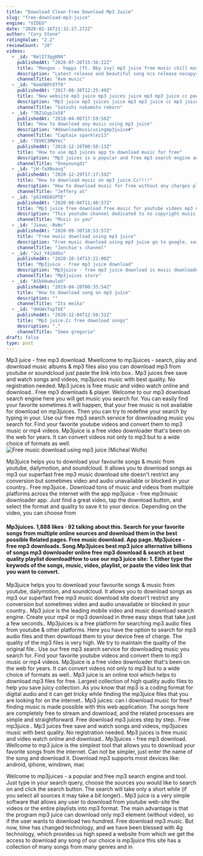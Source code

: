 ```yaml
---
title: "Download Clean Free Download Mp3 Juice"
slug: "free-download-mp3-juice"
engine: "VIDEO"
date: "2020-02-16T21:32:27.272Z"
author: "Cory Stone"
ratingValue: "2.2"
reviewCount: "20"
videos:
  - _id: "RmlI73qgKM4"
    publishedAt: "2020-07-26T15:36:22Z"
    title: "Mangoo - happi (ft. Bby ivy) mp3 juice free music chill music download [avm music]"
    description: "Latest release and beautiful song ncs release nocopyrightsounds copyright free music free download when you are using this track, we simply ask that you"
    channelTitle: "Avm music"
  - _id: "KemXBRtOTf0"
    publishedAt: "2017-08-30T12:25:49Z"
    title: "New website mp3 juice mp3 juices juice mp3 mp3 juice cc powered by"
    description: "Mp3 juice mp3 juices juice mp3 mp3 juice cc mp3 juice download mp3 juices cc mp3 juice mobile free mp3 juices mp3 juice download free mp3 juice free"
    channelTitle: "Satoshi nakamoto reborn"
  - _id: "7BZiGypJx58"
    publishedAt: "2018-04-06T17:59:56Z"
    title: "How to download any music using mp3 juice"
    description: "#downloadmusicusingmp3juice#"
    channelTitle: "Captain sparklez13"
  - _id: "78VKC3MWYec"
    publishedAt: "2018-12-16T00:50:13Z"
    title: "How to use mp3 juices app to download music for free"
    description: "Mp3 juices is a popular and free mp3 search engine and tool. Just type in your search query, choose the sources you would like to search on and click the"
    channelTitle: "Oneyoungdz"
  - _id: "jH-faXNuavg"
    publishedAt: "2020-12-29T17:17:59Z"
    title: "How to download music on mp3 juice.Cc!!!!"
    description: "How to download music for free without any charges pls i am new to youtube so pls like ,comment ,suscribe ,share thank u."
    channelTitle: "Jeffery at"
  - _id: "p6IH8DASPTE"
    publishedAt: "2020-08-04T11:40:57Z"
    title: "Mp3 juice free download free music for youtube videos mp3 downloads no copyright (superstar - ryyzn)"
    description: "This youtube channel dedicated to no copyright music, free share, and download. Creative commons music for music lovers. I do not own any of the"
    channelTitle: "Music in you"
  - _id: "Jiowu_-NvWc"
    publishedAt: "2020-09-30T18:53:57Z"
    title: "Free music download using mp3 juice"
    description: "Free music download using mp3 juice go to google, search mp3 juices.Cc then on the search box of mp3 juice type the title of the song you want to download"
    channelTitle: "Jenchie's channel"
  - _id: "2wJ_Y418dGo"
    publishedAt: "2020-10-14T13:22:00Z"
    title: "Mp3juice - free mp3 juice download"
    description: "Mp3juice - free mp3 juice download is music downloader app. Its free to use at all no login require. App link"
    channelTitle: "Mp3juices store"
  - _id: "ASbkHumuloU"
    publishedAt: "2019-04-20T00:35:54Z"
    title: "How to download song on mp3 juice"
    description: ""
    channelTitle: "Its meika"
  - _id: "dmGWxTopTbE"
    publishedAt: "2020-12-04T12:50:31Z"
    title: "Mp3 juice.Cc free download songs"
    description: "."
    channelTitle: "Imee gregorio"
draft: false
type: post
---
```


Mp3 juice - free mp3 download. Mwellcome to mp3juices - search, play and download music albums &amp; mp3 files also you can download mp3 from youtube or soundcloud just paste the link into box.. Mp3 juices free save and watch songs and videos, mp3juices music with best quality. No registration needed. Mp3 juices is free music and video watch online and download.. Free mp3 downloads &amp; player. Welcome to our mp3 download search engine here you will get music you search for. You can easily find your favorite sometimes it will happen, that your free music is not available for download on mp3juices. Then you can try to redefine your search by typing in your. Use our free mp3 search service for downloading music you search for. Find your favorite youtube videos and convert them to mp3 music or mp4 videos. Mp3juice is a free video downloader that&#39;s been on the web for years. It can convert videos not only to mp3 but to a wide choice of formats as well.
![Free music download using mp3 juice (Micheal Wolfe)](https://i.ytimg.com/vi/Jiowu_-NvWc/hqdefault.jpg "Free music download using mp3 juice (Edith Snyder)")

Mp3juice helps you to download your favourite songs &amp; music from youtube, dailymotion, and soundcloud. It allows you to download songs as mp3 our superfast free mp3 music download site doesn&#39;t restrict any conversion but sometimes video and audio unavailable or blocked in your country.. Free mp3juice.. Download tons of music and videos from multiple platforms across the internet with the app mp3juice - free mp3music downloader app. Just find a great video, tap the download button, and select the format and quality to save it to your device. Depending on the video, you can choose from
<!--inArticleAds-->

<!--galleryOne-->

#### Mp3juices. 1,888 likes · 92 talking about this. Search for your favorite songs from multiple online sources and download them in the best possible Related pages. Free music download. App page. Mp3juices - free mp3 downloads. Song.Mp3juices best mp3 juice alternative billions of songs mp3 downloader online free mp3 download &amp; search at best quality playlist downloadHow to use our mp3 juice site: 1. Either type the keywods of the songs, music, video, playlist, or paste the video link that you want to convert.
<!--inArticleAds-->

<!--galleryTwo-->

Mp3juice helps you to download your favourite songs &amp; music from youtube, dailymotion, and soundcloud. It allows you to download songs as mp3 our superfast free mp3 music download site doesn&#39;t restrict any conversion but sometimes video and audio unavailable or blocked in your country.. Mp3 juice is the leading mobile video and music download search engine. Create your mp4 or mp3 download in three easy steps that take just a few seconds.. Mp3juices is a free platform for searching mp3 audio files from youtube &amp; other platforms. Here you have the option to search for mp3 audio files and then download them to your device free of charge. The quality of the mp3 files is very high. We try to maintain the quality of the original file.. Use our free mp3 search service for downloading music you search for. Find your favorite youtube videos and convert them to mp3 music or mp4 videos. Mp3juice is a free video downloader that&#39;s been on the web for years. It can convert videos not only to mp3 but to a wide choice of formats as well.. Mp3 juice is an online tool which helps to download mp3 files for free. Largest collection of high quality audio files to help you save juicy collection. As you know that mp3 is a coding format for digital audio and it can get tricky while finding the mp3juice files that you are looking for on the internet.. Mp3 juices: can i download music for free? finding music is made possible with this web application. The songs here are completely free to stream and download, and the related processes are simple and straightforward. Free download mp3 juices step by step.. Free mp3juice.. Mp3 juices free save and watch songs and videos, mp3juices music with best quality. No registration needed. Mp3 juices is free music and video watch online and download.. Mp3juices - free mp3 download. Wellcome to mp3 juice is the simplest tool that allows you to download your favorite songs from the internet. Can not be simpler, just enter the name of the song and download it. Download mp3 supports most devices like: android, iphone, windown, mac
<!--galleryThree-->

Welcome to mp3juices - a popular and free mp3 search engine and tool. Just type in your search query, choose the sources you would like to search on and click the search button. The search will take only a short while (if you select all sources it may take a bit longer).. Mp3 juice is a very simple software that allows any user to download from youtube web-site the videos or the entire playlists into mp3 format. The main advantage is that the program mp3 juice can download only mp3 element (without video), so if the user wants to download two hundred. Free download mp3 music. But now, time has changed technology, and we have been blessed with 4g technology, which provides us high speed a website from which we get the access to download any song of our choice is mp3juice this site has a collection of many songs from many genres and in